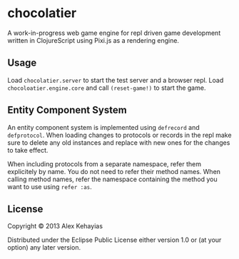 # chocolatier

A work-in-progress web game engine for repl driven game development written in ClojureScript using Pixi.js as a rendering engine.

## Usage

Load `chocolatier.server` to start the test server and a browser repl. Load `chocoloatier.engine.core` and call `(reset-game!)` to start the game.

## Entity Component System

An entity component system is implemented using `defrecord` and `defprotocol`. When loading changes to protocols or records in the repl make sure to delete any old instances and replace with new ones for the changes to take effect. 

When including protocols from a separate namespace, refer them explicitely by name. You do not need to refer their method names. When calling method names, refer the namespace containing the method you want to use using `refer :as`.

## License

Copyright © 2013 Alex Kehayias

Distributed under the Eclipse Public License either version 1.0 or (at
your option) any later version.